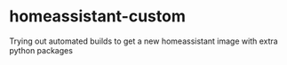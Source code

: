 # homeassistant-custom

Trying out automated builds to get a new homeassistant image with extra python packages

